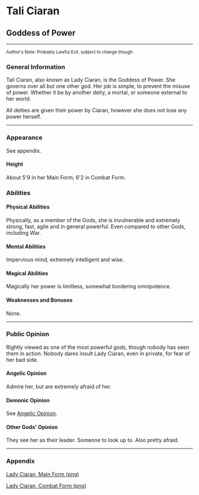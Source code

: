 # Tali Ciaran

## Goddess of Power

---

<sub>Author's Note: Probably Lawful Evil, subject to change though.</sub>

### General Information

Tali Ciaran, also known as Lady Ciaran, is the Goddess of Power. She governs over all but one other god. Her job is simple, to prevent the misuse of power. Whether it be by another deity, a mortal, or someone external to her world.

All deities are given their power by Ciaran, however she does not lose any power herself.

---

### Appearance

See appendix.

#### Height

About 5'9 in her Main Form; 6'2 in Combat Form.

### Abilities

#### Physical Abilities

Physically, as a member of the Gods, she is invulnerable and extremely strong, fast, agile and in general powerful. Even compared to other Gods, including War.

#### Mental Abilities

Impervious mind, extremely intelligent and wise.

#### Magical Abilities

Magically her power is limitless, somewhat bordering omnipotence.

#### Weaknesses and Bonuses

None.

---

### Public Opinion

Rightly viewed as one of the most powerful gods, though nobody has seen them in action. Nobody dares insult Lady Ciaran, even in private, for fear of her bad side.

#### Angelic Opinion

Admire her, but are extremely afraid of her.

#### Demonic Opinion

See [Angelic Opinion](#angelic-opinion).

#### Other Gods' Opinion

They see her as their leader. Someone to look up to. Also pretty afraid.

---

### Appendix

[Lady Ciaran, Main Form (png)](https://cdn.discordapp.com/attachments/718730899969277962/718967584656982059/unknown.png)

[Lady Ciaran, Combat Form (png)](https://cdn.discordapp.com/attachments/718730899969277962/718976492247187456/unknown.png)

